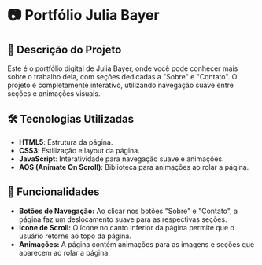 <h1>📷 Portfólio Julia Bayer</h1>

  <h2>🌟 Descrição do Projeto</h2>
  <p>
    Este é o portfólio digital de Julia Bayer, onde você pode conhecer mais sobre o trabalho dela, com seções dedicadas a "Sobre" e "Contato". O projeto é completamente interativo, utilizando navegação suave entre seções e animações visuais.
  </p>
  
  <h2>🛠️ Tecnologias Utilizadas</h2>
  <ul>
    <li><strong>HTML5</strong>: Estrutura da página.</li>
    <li><strong>CSS3</strong>: Estilização e layout da página.</li>
    <li><strong>JavaScript</strong>: Interatividade para navegação suave e animações.</li>
    <li><strong>AOS (Animate On Scroll)</strong>: Biblioteca para animações ao rolar a página.</li>
  </ul>
  
  <h2>🎨 Funcionalidades</h2>
  <ul>
    <li><strong>Botões de Navegação:</strong> Ao clicar nos botões "Sobre" e "Contato", a página faz um deslocamento suave para as respectivas seções.</li>
    <li><strong>Ícone de Scroll:</strong> O ícone no canto inferior da página permite que o usuário retorne ao topo da página.</li>
    <li><strong>Animações:</strong> A página contém animações para as imagens e seções que aparecem ao rolar a página.</li>
  </ul>
